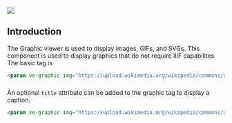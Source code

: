 <a href="https://essays.juncture-digital.org"><img src="https://gitcdn.link/repo/jstor-labs/juncture/main/images/ve-button.png"></a>

<param ve-config
       title="Graphics examples"
       banner="https://upload.wikimedia.org/wikipedia/commons/thumb/7/75/WorldMap-A_with_Frame.png/1024px-WorldMap-A_with_Frame.png"
       layout="vtl"
       author="JSTOR Labs team">

## Introduction
The Graphic viewer is used to display images, GIFs, and SVGs. This component is used to display graphics that do not require IIIF capabilites. The basic tag is
```html
<param ve-graphic img="https://upload.wikimedia.org/wikipedia/commons/a/ad/SunflowerModel.svg">
```
<param ve-graphic img="https://upload.wikimedia.org/wikipedia/commons/a/ad/SunflowerModel.svg">

###
An optional `title` attribute can be added to the graphic tag to display a caption.
```html
<param ve-graphic img="https://upload.wikimedia.org/wikipedia/commons/a/ad/SunflowerModel.svg" title="Sunflower">
```
<param ve-graphic img="https://upload.wikimedia.org/wikipedia/commons/a/ad/SunflowerModel.svg" title="Sunflower">
